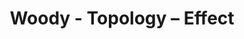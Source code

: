 ---
title: Woody - Topology – Effect
builder: true
type: coming-soon

# Content section
sections:
  - headerSection
  - aboutSection
  - servicesSection
  - teamSection
  - contactSection
  - subscribeSection

# Background effect
topologyEffect: 
  enable: true
   ### Use C++ Hex colors for this effects. Recommended free program ColorMania.
  backgroundColor: 0x89964e
  color: 0x2222

---